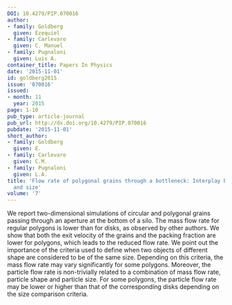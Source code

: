 ```yaml
---
DOI: 10.4279/PIP.070016
author:
- family: Goldberg
  given: Ezequiel
- family: Carlevaro
  given: C. Manuel
- family: Pugnaloni
  given: Luis A.
container_title: Papers In Physics
date: '2015-11-01'
id: goldberg2015
issue: '070016'
issued:
- month: 11
  year: 2015
page: 1-10
pub_type: article-journal
pub_url: http://dx.doi.org/10.4279/PIP.070016
pubdate: '2015-11-01'
short_author:
- family: Goldberg
  given: E.
- family: Carlevaro
  given: C.M.
- family: Pugnaloni
  given: L.A.
title: 'Flow rate of polygonal grains through a bottleneck: Interplay between shape
  and size'
volume: '7'
---
```

We report two-dimensional simulations of circular and polygonal grains passing through an aperture at the bottom of a silo. The mass flow rate for regular polygons is lower than for disks, as observed by other authors. We show that both the exit velocity of the grains and the packing fraction are lower for polygons, which leads to the reduced flow rate. We point out the importance of the criteria used to define when two objects of different shape are considered to be of the same size. Depending on this criteria, the mass flow rate may vary significantly for some polygons. Moreover, the particle flow rate is non-trivially related to a combination of mass flow rate, particle shape and particle size. For some polygons, the particle flow rate may be lower or higher than that of the corresponding disks depending on the size comparison criteria.
